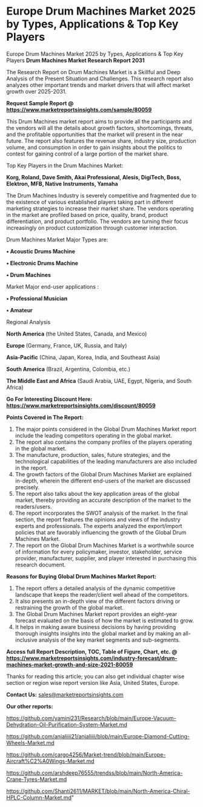 # Europe Drum Machines Market 2025 by Types, Applications & Top Key Players
Europe Drum Machines Market 2025 by Types, Applications & Top Key Players
<strong>Drum Machines Market Research Report 2031</strong>

The Research Report on Drum Machines Market is a Skillful and Deep Analysis of the Present Situation and Challenges. This research report also analyzes other important trends and market drivers that will affect market growth over 2025-2031.

<strong>Request Sample Report @ <a href=https://www.marketreportsinsights.com/sample/80059>https://www.marketreportsinsights.com/sample/80059</a></strong>

This Drum Machines market report aims to provide all the participants and the vendors will all the details about growth factors, shortcomings, threats, and the profitable opportunities that the market will present in the near future. The report also features the revenue share, industry size, production volume, and consumption in order to gain insights about the politics to contest for gaining control of a large portion of the market share.

Top Key Players in the Drum Machines Market:

<strong>Korg, Roland, Dave Smith, Akai Professional, Alesis, DigiTech, Boss, Elektron, MFB, Native Instruments, Yamaha</strong>

The Drum Machines Industry is severely competitive and fragmented due to the existence of various established players taking part in different marketing strategies to increase their market share. The vendors operating in the market are profiled based on price, quality, brand, product differentiation, and product portfolio. The vendors are turning their focus increasingly on product customization through customer interaction.

Drum Machines Market Major Types are:

<strong>• Acoustic Drums Machine

• Electronic Drums Machine

• Drum Machines</strong>

Market Major end-user applications :

<strong>• Professional Musician

• Amateur</strong>

Regional Analysis

</u><strong><b>North America</b></strong> (the United States, Canada, and Mexico)

<strong><b>Europe </b></strong>(Germany, France, UK, Russia, and Italy)

<strong><b>Asia-Pacific</b></strong> (China, Japan, Korea, India, and Southeast Asia)

<strong><b>South America</b></strong> (Brazil, Argentina, Colombia, etc.)

<strong><b>The Middle East and Africa</b></strong> (Saudi Arabia, UAE, Egypt, Nigeria, and South Africa)

<strong>Go For Interesting Discount Here: <a href=https://www.marketreportsinsights.com/discount/80059>https://www.marketreportsinsights.com/discount/80059</a></strong>

<strong>Points Covered in The Report:</strong>
<ol>
  <li>The major points considered in the Global Drum Machines Market report include the leading competitors operating in the global market.</li>
  <li>The report also contains the company profiles of the players operating in the global market.</li>
  <li>The manufacture, production, sales, future strategies, and the technological capabilities of the leading manufacturers are also included in the report.</li>
  <li>The growth factors of the Global Drum Machines Market are explained in-depth, wherein the different end-users of the market are discussed precisely.</li>
  <li>The report also talks about the key application areas of the global market, thereby providing an accurate description of the market to the readers/users.</li>
  <li>The report incorporates the SWOT analysis of the market. In the final section, the report features the opinions and views of the industry experts and professionals. The experts analyzed the export/import policies that are favorably influencing the growth of the Global Drum Machines Market.</li>
  <li>The report on the Global Drum Machines Market is a worthwhile source of information for every policymaker, investor, stakeholder, service provider, manufacturer, supplier, and player interested in purchasing this research document.</li>
</ol>
<strong>Reasons for Buying Global Drum Machines Market Report:</strong>

<ol>
  <li>The report offers a detailed analysis of the dynamic competitive landscape that keeps the reader/client well ahead of the competitors.</li>
  <li>It also presents an in-depth view of the different factors driving or restraining the growth of the global market.</li>
  <li>The Global Drum Machines Market report provides an eight-year forecast evaluated on the basis of how the market is estimated to grow.</li>
  <li>It helps in making aware business decisions by having providing thorough insights insights into the global market and by making an all-inclusive analysis of the key market segments and sub-segments.</li>
</ol>
<strong>Access full Report Description, TOC, Table of Figure, Chart, etc. @ <a href=https://www.marketreportsinsights.com/industry-forecast/drum-machines-market-growth-and-size-2021-80059>https://www.marketreportsinsights.com/industry-forecast/drum-machines-market-growth-and-size-2021-80059</a></strong>


Thanks for reading this article; you can also get individual chapter wise section or region wise report version like Asia, United States, Europe.

<strong>Contact Us:</strong>
sales@marketreportsinsights.com

<strong>Our other reports:</strong>

<a href=https://github.com/yamini231/Research/blob/main/Europe-Vacuum-Dehydration-Oil-Purification-System-Market.md>https://github.com/yamini231/Research/blob/main/Europe-Vacuum-Dehydration-Oil-Purification-System-Market.md</a>

<a href=https://github.com/anjaliiii21/anjaliiii/blob/main/Europe-Diamond-Cutting-Wheels-Market.md>https://github.com/anjaliiii21/anjaliiii/blob/main/Europe-Diamond-Cutting-Wheels-Market.md</a>

<a href=https://github.com/cargo4256/Market-trend/blob/main/Europe-Aircraft%C2%A0Wings-Market.md>https://github.com/cargo4256/Market-trend/blob/main/Europe-Aircraft%C2%A0Wings-Market.md</a>

<a href=https://github.com/arshdeep76555/trendss/blob/main/North-America-Crane-Tyres-Market.md>https://github.com/arshdeep76555/trendss/blob/main/North-America-Crane-Tyres-Market.md</a>

<a href=https://github.com/Shanti2611/MARKET/blob/main/North-America-Chiral-HPLC-Column-Market.md>https://github.com/Shanti2611/MARKET/blob/main/North-America-Chiral-HPLC-Column-Market.md</a>"
